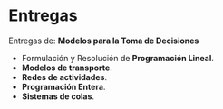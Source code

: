 # Entregas
Entregas de: **Modelos para la Toma de Decisiones**

- Formulación y Resolución de **Programación Lineal**.
- **Modelos de transporte**.
- **Redes de actividades**.
- **Programación Entera**.
- **Sistemas de colas**.
